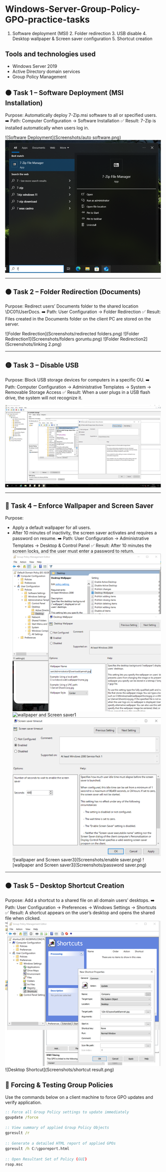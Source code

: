 # Windows-Server-Group-Policy-GPO-practice-tasks
1. Software deployment (MSI) 2. Folder redirection 3. USB disable 4. Desktop wallpaper & Screen saver configuration 5. Shortcut creation 
## Tools and technologies used
- Windows Server 2019
- Active Directory domain services
- Group Policy Management
## 🟠 Task 1 – Software Deployment (MSI Installation)
Purpose: Automatically deploy 7-Zip.msi software to all or specified users.
➡️ Path: Computer Configuration → Software Installation
✅ Result: 7-Zip is installed automatically when users log in.

![Software Deployment](Screenshots/auto software.png)
![Software Deployment1](Screenshots/softwareresult.png)

---

## 🟠 Task 2 – Folder Redirection (Documents)
Purpose: Redirect users’ Documents folder to the shared location \\DC01\UserDocs.
➡️ Path: User Configuration → Folder Redirection
✅ Result: Files created in the Documents folder on the client PC are stored on the server.

![Folder Redirection](Screenshots/redirected folders.png)
![Folder Redirection1](Screenshots/folders goruntu.png)
![Folder Redirection2](Screenshots/linking 2.png)


---

## 🟡 Task 3 – Disable USB
Purpose: Block USB storage devices for computers in a specific OU.
➡️ Path: Computer Configuration → Administrative Templates → System → Removable Storage Access
✅ Result: When a user plugs in a USB flash drive, the system will not recognize it.

![Disable USB](Screenshots/storage.png)

---

## 🔴 Task 4 – Enforce Wallpaper and Screen Saver
Purpose:
- Apply a default wallpaper for all users.
- After 10 minutes of inactivity, the screen saver activates and requires a password on resume.
➡️ Path: User Configuration → Administrative Templates → Desktop & Control Panel
✅ Result: After 10 minutes the screen locks, and the user must enter a password to return.
![wallpaper and Screen saver](Screenshots/wallpaper.png)
![wallpaper and Screen saver1](Screenshots/.png)
![wallpaper and Screen saver2](Screenshots/screensaver.png)
![wallpaper and Screen saver3](Screenshots/enable saver.png)
![wallpaper and Screen saver3](Screenshots/password saver.png)


---

## 🟠 Task 5 – Desktop Shortcut Creation
Purpose: Add a shortcut to a shared file on all domain users’ desktops.
➡️ Path: User Configuration → Preferences → Windows Settings → Shortcuts
✅ Result: A shortcut appears on the user’s desktop and opens the shared file when clicked.
![Desktop Shortcut](Screenshots/shortcut.png)
![Desktop Shortcut](Screenshots/shortcut result.png)


## 🔧 Forcing & Testing Group Policies
Use the commands below on a client machine to force GPO updates and verify application.

```cmd
:: Force all Group Policy settings to update immediately
gpupdate /force

:: View summary of applied Group Policy Objects
gpresult /r

:: Generate a detailed HTML report of applied GPOs
gpresult /h C:\gporeport.html

:: Open Resultant Set of Policy (GUI)
rsop.msc


